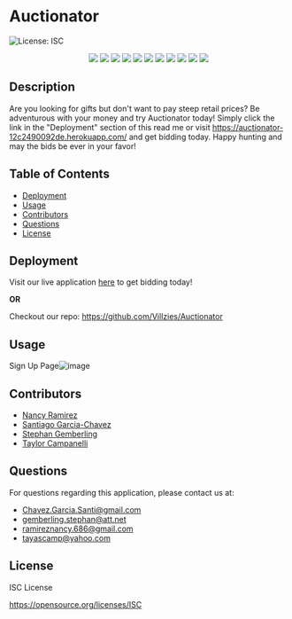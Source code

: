 # Auctionator
![License: ISC](https://img.shields.io/badge/License-ISC-blue.svg)

<p align="center">
    <img src="https://img.shields.io/badge/Javascript-yellow" />
    <img src="https://img.shields.io/badge/HTML-blue" />
    <img src="https://img.shields.io/badge/CSS-orange" />
    <img src="https://img.shields.io/badge/node.js-green" />
    <img src="https://img.shields.io/badge/dotenv-red" />
    <img src="https://img.shields.io/badge/express-orange" />
    <img src="https://img.shields.io/badge/tailwindcss-green" />
    <img src="https://img.shields.io/badge/React-purple" />
    <img src="https://img.shields.io/badge/Vite-yellow" />
    <img src="https://img.shields.io/badge/GraphQL-brown" />
    <img src="https://img.shields.io/badge/Apollo-brown" />
</p>

## Description

Are you looking for gifts but don't want to pay steep retail prices? Be adventurous with your money and try Auctionator today! Simply click the link in the "Deployment" section of this read me or visit https://auctionator-12c2490092de.herokuapp.com/ and get bidding today. Happy hunting and may the bids be ever in your favor!

## Table of Contents

- [Deployment](#deployment)
- [Usage](#usage)
- [Contributors](#contributors)
- [Questions](#questions)
- [License](#license)

## Deployment
Visit our live application [here](https://auctionator-12c2490092de.herokuapp.com/) to get bidding today!

**OR** 

Checkout our repo: https://github.com/Villzies/Auctionator

## Usage
Sign Up Page![image](https://github.com/Villzies/Auctionator/assets/135443479/f0f2b4c9-b4c0-42ae-8b28-4cfe70404020)

## Contributors

- [Nancy Ramirez](github.com/nramirez686)
- [Santiago Garcia-Chavez](github.com/Disastris)
- [Stephan Gemberling](github.com/Villzies)
- [Taylor Campanelli](github.com/Camparooni)

## Questions

For questions regarding this application, please contact us at: 

- Chavez.Garcia.Santi@gmail.com
- gemberling.stephan@att.net
- ramireznancy.686@gmail.com
- tayascamp@yahoo.com

## License

ISC License

https://opensource.org/licenses/ISC
